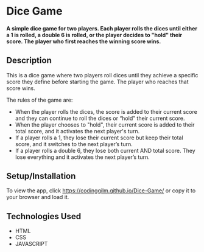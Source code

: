 # Dice Game
#### A simple dice game for two players. Each player rolls the dices until either a 1 is rolled, a double 6 is rolled, or the player decides to "hold" their score. The player who first reaches the winning score wins. 

## Description
This is a dice game where two players roll dices until they achieve a specific score they define before starting the game. The player who reaches that score wins.

The rules of the game are:
* When the player rolls the dices, the score is added to their current score and they can continue to roll the dices or “hold” their current score.
* When the player chooses to "hold", their current score is added to their total score, and it activates the next player's turn.
* If a player rolls a 1, they lose their current score but keep their total score, and it switches to the next player’s turn.
* If a player rolls a double 6, they lose both current AND total score. They lose everything and it activates the next player’s turn. 

## Setup/Installation
To view the app, click https://codinggilm.github.io/Dice-Game/ or copy it to your browser and load it.

## Technologies Used
* HTML
* CSS
* JAVASCRIPT
